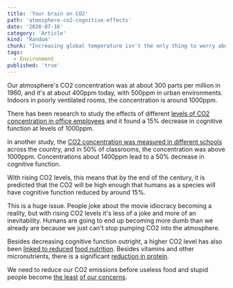 ```yaml
---
title: 'Your brain on CO2'
path: 'atmosphere-co2-cognitive-effects'
date: '2020-07-16'
category: 'Article'
kind: 'Random'
chunk: "Increasing global temperature isn't the only thing to worry about with rising CO2 levels."
tags:
  - Environment
published: 'true'
---
```


Our atmosphere's CO2 concentration was at about 300 parts per million in 1960, and it's at about 400ppm today, with 500ppm in urban environments. Indoors in poorly ventilated rooms, the concentration is around 1000ppm.

There has been research to study the effects of different [levels of CO2 concentration in office employees](https://ehp.niehs.nih.gov/doi/pdf/10.1289/ehp.1510037) and it found a 15% decrease in cognitive function at levels of 1000ppm.

In another study, the [CO2 concentration was measured in different schools](https://www.gwern.net/docs/co2/2015-stafford.pdf) across the country, and in 50% of classrooms, the concentration was above 1000ppm. Concentrations about 1400ppm lead to a 50% decrease in cognitive function.

With rising CO2 levels, this means that by the end of the century, it is predicted that the CO2 will be high enough that humans as a species will have cognitive function reduced by around 15%.

This is a huge issue. People joke about the movie idiocracy becoming a reality, but with rising CO2 levels it's less of a joke and more of an inevitability. Humans are going to end up becoming more dumb than we already are because we just can't stop pumping CO2 into the atmosphere.

Besides decreasing cognitive function outright, a higher CO2 level has also been [linked to reduced](https://www.frontiersin.org/articles/10.3389/fpls.2018.00924/full) [food nutrition](https://advances.sciencemag.org/content/4/5/eaaq1012). Besides vitamins and other micronutrients, there is a significant [reduction in protein](https://www.fastcompany.com/90337161/high-co2-levels-will-wreck-plants-nutritional-value-so-dont-plan-on-surviving-on-vegetables).

We need to reduce our CO2 emissions before useless food and stupid people become [the least](https://www.livescience.com/37057-global-warming-effects.html) [of our concerns](https://www.pnas.org/content/116/3/714).
